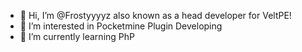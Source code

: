 - 👋 Hi, I’m @Frostyyyyz also known as a head developer for VeltPE!
- 👀 I’m interested in Pocketmine Plugin Developing
- 🌱 I’m currently learning PhP
